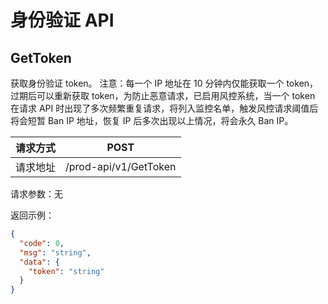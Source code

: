 # 身份验证 API

## GetToken

获取身份验证 token。
注意：每一个 IP 地址在 10 分钟内仅能获取一个 token，过期后可以重新获取 token，为防止恶意请求，已启用风控系统，当一个 token 在请求 API 时出现了多次频繁重复请求，将列入监控名单，触发风控请求阈值后将会短暂 Ban IP 地址，恢复 IP 后多次出现以上情况，将会永久 Ban IP。


| 请求方式 | POST                           |
| -------- | ----------------------------- |
| 请求地址 | /prod-api/v1/GetToken          |

请求参数：无

返回示例：

```json
{
  "code": 0,
  "msg": "string",
  "data": {
    "token": "string"
  }
}
```
